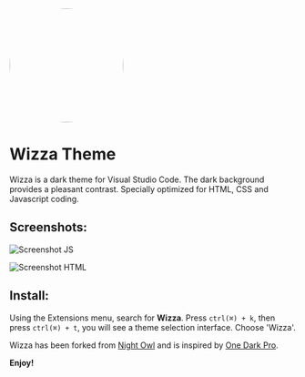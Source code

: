 <img src="https://www.jeffreyovermeer.com/images/wizza-icon.png" height="auto" width="200" style="border-radius:50%">

# Wizza Theme
Wizza is a dark theme for Visual Studio Code. The dark background provides a pleasant contrast. Specially optimized for HTML, CSS and Javascript coding.

## Screenshots:
![Screenshot JS](https://www.jeffreyovermeer.com/images/screenshot-wizza-js.png)

![Screenshot HTML](https://www.jeffreyovermeer.com/images/screenshot-wizza-html.png)

## Install:
Using the Extensions menu, search for **Wizza**. Press `ctrl(⌘) + k`, then press `ctrl(⌘) + t`, you will see a theme selection interface. Choose 'Wizza'.

Wizza has been forked from [Night Owl](https://github.com/sdras/night-owl-vscode-theme) and is inspired by [One Dark Pro](https://github.com/sdras/night-owl-vscode-theme).

**Enjoy!**
